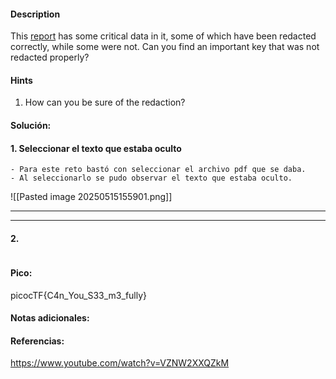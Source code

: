 
#### Description
This [report](https://artifacts.picoctf.net/c/84/Financial_Report_for_ABC_Labs.pdf) has some critical data in it, some of which have been redacted correctly, while some were not. Can you find an important key that was not redacted properly?

#### Hints 
1. How can you be sure of the redaction?


#### Solución:

#### 1. Seleccionar el texto que estaba oculto

````
- Para este reto bastó con seleccionar el archivo pdf que se daba.
- Al seleccionarlo se pudo observar el texto que estaba oculto.
`````
![[Pasted image 20250515155901.png]]



--- 
---
#### 2.

````

`````


#### Pico:
picocTF{C4n_You_S33_m3_fully}

#### Notas adicionales:


#### Referencias:
https://www.youtube.com/watch?v=VZNW2XXQZkM


